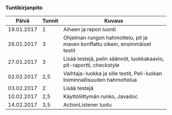 ### Tuntikirjanpito
Päivä      |Tunnit| Kuvaus
-----------|------|-------
19.01.2017 |   1  | Aiheen ja repon luonti
26.01.2017 |   3  | Ohjelman rungon hahmottelu, pit ja maven konffattu oikein, ensimmäiset testit
27.01.2017 |   3  | Lisää testejä, pelin säännöt, luokkakaavio, pit-raportti, checkstyle
02.02.2017 |  2,5 | Vaihtaja-luokka ja sille testit, Peli-luokan toiminnallisuuden hahmottelua
03.02.2017 |   2  | Lisää testejä
10.02.2017 |  2,5 | Käyttöliittymän runko, Javadoc
14.02.2017 |  3,5 | ActionListener luotu
